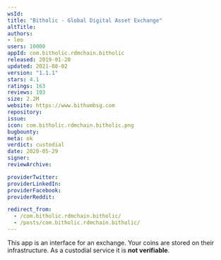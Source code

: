 ```yaml
---
wsId: 
title: "Bitholic - Global Digital Asset Exchange"
altTitle: 
authors:
- leo
users: 10000
appId: com.bitholic.rdmchain.bitholic
released: 2019-01-20
updated: 2021-08-02
version: "1.1.1"
stars: 4.1
ratings: 163
reviews: 103
size: 2.2M
website: https://www.bithumbsg.com
repository: 
issue: 
icon: com.bitholic.rdmchain.bitholic.png
bugbounty: 
meta: ok
verdict: custodial
date: 2020-05-29
signer: 
reviewArchive:

providerTwitter: 
providerLinkedIn: 
providerFacebook: 
providerReddit: 

redirect_from:
  - /com.bitholic.rdmchain.bitholic/
  - /posts/com.bitholic.rdmchain.bitholic/
---
```


This app is an interface for an exchange. Your coins are stored on their
infrastructure. As a custodial service it is **not verifiable**.

